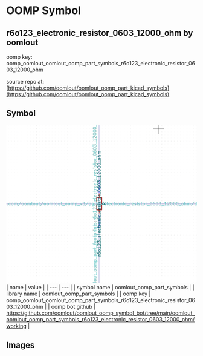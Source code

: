 # OOMP Symbol  
## r6o123_electronic_resistor_0603_12000_ohm  by oomlout  
  
oomp key: oomp_oomlout_oomlout_oomp_part_symbols_r6o123_electronic_resistor_0603_12000_ohm  
  
source repo at: [https://github.com/oomlout/oomlout_oomp_part_kicad_symbols](https://github.com/oomlout/oomlout_oomp_part_kicad_symbols)  
## Symbol  
  
[![working.png](working_600.png)](working.png)  
| name | value | 
| --- | --- | 
| symbol name | oomlout_oomp_part_symbols | 
| library name | oomlout_oomp_part_symbols | 
| oomp key | oomp_oomlout_oomlout_oomp_part_symbols_r6o123_electronic_resistor_0603_12000_ohm | 
| oomp bot github | https://github.com/oomlout/oomlout_oomp_symbol_bot/tree/main/oomlout_oomlout_oomp_part_symbols_r6o123_electronic_resistor_0603_12000_ohm/working | 
## Images  
